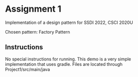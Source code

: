 # Assignment 1
Implementation of a design pattern for SSDI 2022, CSCI 2020U

Chosen pattern: Factory Pattern

## Instructions

No special instructions for running. This demo is a very simple implementation that uses gradle. Files are located through Project1/src/main/java
